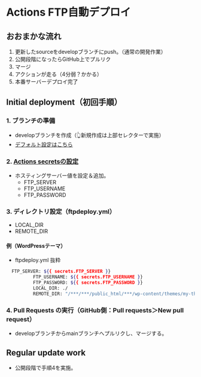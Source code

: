 # Actions FTP自動デプロイ

## おおまかな流れ

1. 更新したsourceをdevelopブランチにpush。（通常の開発作業）
2. 公開段階になったらGitHub上でプルリク
3. マージ
4. アクションが走る（4分弱？かかる）
5. 本番サーバーデプロイ完了

## Initial deployment（初回手順）

### 1. ブランチの準備

- developブランチを作成（👆新規作成は上部セレクターで実施）
- [デフォルト設定はこちら](https://github.com/chum9625/actions-ftp-deploy/settings/branches)

### 2. [Actions secretsの設定](https://github.com/chum9625/actions-ftp-deploy/settings/secrets/actions)

- ホスティングサーバー値を設定＆追加。
  - FTP_SERVER
  - FTP_USERNAME
  - FTP_PASSWORD

### 3. ディレクトリ設定（ftpdeploy.yml）

- LOCAL_DIR
- REMOTE_DIR

#### 例（WordPressテーマ）

- ftpdeploy.yml 抜粋

```bash
  FTP_SERVER: ${{ secrets.FTP_SERVER }}
          FTP_USERNAME: ${{ secrets.FTP_USERNAME }}
          FTP_PASSWORD: ${{ secrets.FTP_PASSWORD }}
          LOCAL_DIR: ./
          REMOTE_DIR: "/***/***/public_html/***/wp-content/themes/my-theme"
```

### 4. Pull Requests の実行（GitHub側：Pull requests＞New pull request）

- developブランチからmainブランチへプルリクし、マージする。

## Regular update work

- 公開段階で手順4を実施。
